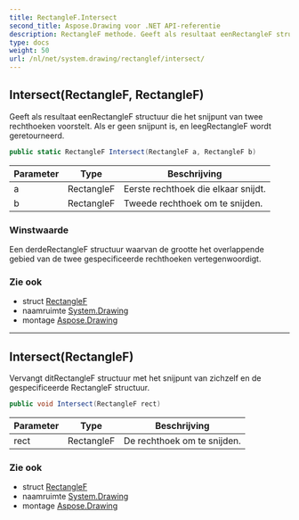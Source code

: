 ```yaml
---
title: RectangleF.Intersect
second_title: Aspose.Drawing voor .NET API-referentie
description: RectangleF methode. Geeft als resultaat eenRectangleF structuur die het snijpunt van twee rechthoeken voorstelt. Als er geen snijpunt is en leegRectangleF wordt geretourneerd.
type: docs
weight: 50
url: /nl/net/system.drawing/rectanglef/intersect/
---
```

## Intersect(RectangleF, RectangleF)

Geeft als resultaat eenRectangleF structuur die het snijpunt van twee rechthoeken voorstelt. Als er geen snijpunt is, en leegRectangleF wordt geretourneerd.

```csharp
public static RectangleF Intersect(RectangleF a, RectangleF b)
```

| Parameter | Type | Beschrijving |
| --- | --- | --- |
| a | RectangleF | Eerste rechthoek die elkaar snijdt. |
| b | RectangleF | Tweede rechthoek om te snijden. |

### Winstwaarde

Een derdeRectangleF structuur waarvan de grootte het overlappende gebied van de twee gespecificeerde rechthoeken vertegenwoordigt.

### Zie ook

* struct [RectangleF](../)
* naamruimte [System.Drawing](../../rectanglef/)
* montage [Aspose.Drawing](../../../)

---

## Intersect(RectangleF)

Vervangt ditRectangleF structuur met het snijpunt van zichzelf en de gespecificeerde RectangleF structuur.

```csharp
public void Intersect(RectangleF rect)
```

| Parameter | Type | Beschrijving |
| --- | --- | --- |
| rect | RectangleF | De rechthoek om te snijden. |

### Zie ook

* struct [RectangleF](../)
* naamruimte [System.Drawing](../../rectanglef/)
* montage [Aspose.Drawing](../../../)


